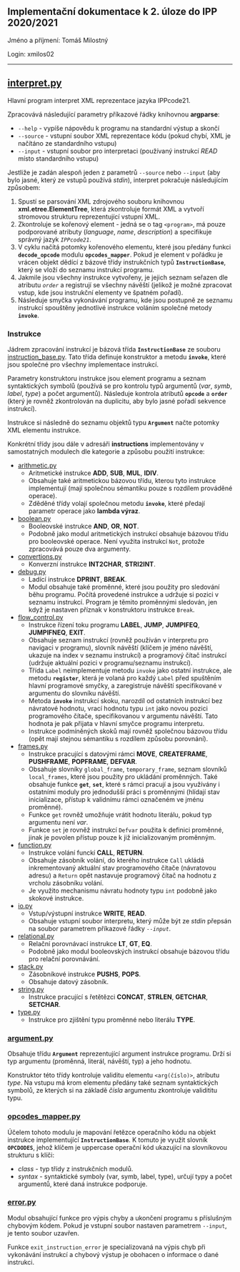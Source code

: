 ## Implementační dokumentace k 2. úloze do IPP 2020/2021
Jméno a příjmení: Tomáš Milostný

Login: xmilos02

---
## [interpret.py](interpret.py)
Hlavní program interpret XML reprezentace jazyka IPPcode21.

Zpracovává následující parametry příkazové řádky knihovnou **argparse**:
* ``--help`` - vypíše nápovědu k programu na standardní výstup a skončí
* ``--source`` - vstupní soubor XML reprezentace kódu (pokud chybí, XML je načítáno ze standardního vstupu)
* ``--input`` - vstupní soubor pro interpretaci (používaný instrukcí *READ* místo standardního vstupu)

Jestliže je zadán alespoň jeden z parametrů ``--source`` nebo ``--input``
(aby bylo jasné, který ze vstupů používá *stdin*), interpret pokračuje následujícím způsobem:

1. Spustí se parsování XML zdrojového souboru knihovnou **xml.etree.ElementTree**,
    která zkontroluje formát XML a vytvoří stromovou strukturu reprezentující vstupní XML.
2. Zkontroluje se kořenový element - jedná se o tag ``<program>``,
    má pouze podporované atributy (*language*, *name*, *description*)
    a specifikuje správný jazyk *``IPPcode21``*.
3. V cyklu načítá potomky kořenového elementu, které jsou předány funkci **``decode_opcode``** modulu **``opcodes_mapper``**.
    Pokud je element v pořádku je vrácen objekt dědící z bázové třídy instrukčních typů **``InstructionBase``**, který se vloží do seznamu instrukcí programu.
4. Jakmile jsou všechny instrukce vytvořeny, je jejich seznam seřazen dle atributu *``order``* a registrují se všechny návěští (jelikož je možné zpracovat vstup, kde jsou instrukční elementy ve špatném pořadí).
5. Následuje smyčka vykonávání programu, kde jsou postupně ze seznamu instrukcí spouštěny jednotlivé instrukce voláním společné metody **``invoke``**.

### Instrukce
Jádrem zpracování instrukcí je bázová třída **``InstructionBase``** ze souboru [instruction_base.py](instructions/instruction_base.py). Tato třída definuje konstruktor a metodu **``invoke``**, které jsou společné pro všechny implementace instrukcí.

Parametry konstruktoru instrukce jsou element programu a seznam syntaktických symbolů
(používá se pro kontrolu typů argumentů (*var*, *symb*, *label*, *type*) a počet argumentů).
Následuje kontrola atributů **``opcode``** a **``order``** (který je rovněž zkontrolován na duplicitu, aby bylo jasné pořadí sekvence instrukcí).

Instrukce si následně do seznamu objektů typu **``Argument``** načte potomky XML elementu instrukce.

Konkrétní třídy jsou dále v adresáři **instructions** implementovány v samostatných modulech dle kategorie a způsobu použití instrukce:

* [arithmetic.py](instructions/arithmetic.py)
    - Aritmetické instrukce **ADD**, **SUB**, **MUL**, **IDIV**.
    - Obsahuje také aritmetickou bázovou třídu, kterou tyto instrukce implementují
        (mají společnou sémantiku pouze s rozdílem prováděné operace).
    - Zděděné třídy volají společnou metodu **``invoke``**, které předají parametr operace jako **lambda výraz**.
* [boolean.py](instructions/boolean.py)
    - Booleovské instrukce **AND**, **OR**, **NOT**.
    - Podobně jako modul aritmetických instrukcí obsahuje bázovou třídu pro booleovské operace.
        Není využita instrukcí ``Not``, protože zpracovává pouze dva argumenty.
* [convertions.py](instructions/convertions.py)
    - Konverzní instrukce **INT2CHAR**, **STRI2INT**.
* [debug.py](instructions/debug.py)
    - Ladící instrukce **DPRINT**, **BREAK**.
    - Modul obsahuje také proměnné, které jsou použity pro sledování běhu programu.
        Počítá provedené instrukce a udržuje si pozici v seznamu instrukcí.
        Program je těmito proměnnými sledován, jen když je nastaven příznak v konstruktoru instrukce ``Break``.
* [flow_control.py](instructions/flow_control.py)
    - Instrukce řízení toku programu **LABEL**, **JUMP**, **JUMPIFEQ**, **JUMPIFNEQ**, **EXIT**.
    - Obsahuje seznam instrukcí (rovněž používán v interpretu pro navigaci v programu),
        slovník návěští (klíčem je jméno návěští, ukazuje na index v seznamu instrukcí)
        a programový čítač instrukcí (udržuje aktuální pozici v programu/seznamu instrukcí).
    - Třída ``Label`` neimplementuje metodu ``invoke`` jako ostatní instrukce,
        ale metodu **``register``**, která je volaná pro každý ``Label`` před spuštěním hlavní programové smyčky,
        a zaregistruje návěští specifikované v argumentu do slovníku návěští.
    - Metoda **``invoke``** instrukcí skoku, narozdíl od ostatních instrukcí bez návratové hodnotu, vrací hodnotu typu ``int`` jako novou pozici programového čítače, specifikovanou v argumentu návěští.
    Tato hodnota je pak přijata v hlavní smyčce programu interpretu.
    - Instrukce podmíněných skoků mají rovněž společnou bázovou třídu (opět mají stejnou sémantiku s rozdílem způsobu porovnání).
* [frames.py](instructions/frames.py)
    - Instrukce pracující s datovými rámci **MOVE**, **CREATEFRAME**, **PUSHFRAME**, **POPFRAME**, **DEFVAR**.
    - Obsahuje slovníky ``global_frame``, ``temporary_frame``, seznam slovníků ``local_frames``, které jsou použity pro ukládání proměnných. Také obsahuje funkce **``get``**, **``set``**, které s rámci pracují a jsou využívány i ostatními moduly pro jednodušší práci s proměnnými
    (hlídají stav inicializace, přístup k validnímu rámci označeném ve jménu proměnné).
    - Funkce ``get`` rovněž umožňuje vrátit hodnotu literálu, pokud typ argumentu není *var*.
    - Funkce ``set`` je rovněž instrukcí ``Defvar`` použita k definici proměnné, jinak je povolen přístup pouze k již inicializovaným proměnným.
* [function.py](instructions/function.py)
    - Instrukce volání funckí **CALL**, **RETURN**.
    - Obsahuje zásobník volání, do kterého instrukce ``Call`` ukládá inkrementovaný aktuální stav programového čítače (návratovou adresu) a ``Return`` opět nastavuje programový čítač na hodnotu z vrcholu zásobníku volání.
    - Je využito mechanismu návratu hodnoty typu ``int`` podobně jako skokové instrukce.
* [io.py](instructions/io.py)
    - Vstup/výstupní instrukce **WRITE**, **READ**.
    - Obsahuje vstupní soubor interpretu, který může být ze *stdin* přepsán na soubor parametrem příkazové řádky *``--input``*.
* [relational.py](instructions/relational.py)
    - Relační porovnávací instrukce **LT**, **GT**, **EQ**.
    - Podobně jako modul booleovských instrukcí obsahuje bázovou třídu pro relační porovnávání.
* [stack.py](instructions/stack.py)
    - Zásobníkové instrukce **PUSHS**, **POPS**.
    - Obsahuje datový zásobník.
* [string.py](instructions/string.py)
    - Instrukce pracující s řetětězci **CONCAT**, **STRLEN**, **GETCHAR**, **SETCHAR**.
* [type.py](instructions/type.py)
    - Instrukce pro zjištění typu proměnné nebo literálu **TYPE**.

### [argument.py](argument.py)
Obsahuje třídu **``Argument``** reprezentující argument instrukce programu.
Drží si typ argumentu (proměnná, literál, návěští, typ) a jeho hodnotu.

Konstruktor této třídy kontroluje validitu elementu ``<arg(číslo)>``, atributu *type*.
Na vstupu má krom elementu předány také seznam syntaktických symbolů, ze kterých si na základě *čísla* argumentu zkontroluje validititu typu.

### [opcodes_mapper.py](opcodes_mapper.py)
Účelem tohoto modulu je mapování řetězce operačního kódu na objekt instrukce implementující **``InstructionBase``**.
K tomuto je využit slovník **``OPCDODES``**, jehož klíčem je uppercase operační kód ukazující na slovníkovou strukturu s klíči:
- *class* - typ třídy z instrukčních modulů.
- *syntax* - syntaktické symboly (var, symb, label, type), určují typy a počet argumentů, které daná instrukce podporuje.

### [error.py](error.py)
Modul obsahující funkce pro výpis chyby a ukončení programu s příslušným chybovým kódem.
Pokud je vstupní soubor nastaven parametrem ``--input``, je tento soubor uzavřen.

Funkce ``exit_instruction_error`` je specializovaná na výpis chyb při vykonávání instrukcí
a chybový výstup je obohacen o informace o dané instrukci.

